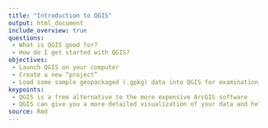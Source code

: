 ```yaml
---
title: "Introduction to QGIS"
output: html_document
include_overview: true
questions:
 - What is QGIS good for?
 - How do I get started with QGIS?
objectives:
 - Launch QGIS on your computer
 - Create a new “project”
 - Load some sample geopackaged (.gpkg) data into QGIS for examination
keypoints:
 - QGIS is a free alternative to the more expensive ArcGIS software
 - QGIS can give you a more detailed visualization of your data and help you understand your yield results
source: Rmd
---
```

<!-- Dena: We don't discuss most of those data formats - add info or tweak description? -->



